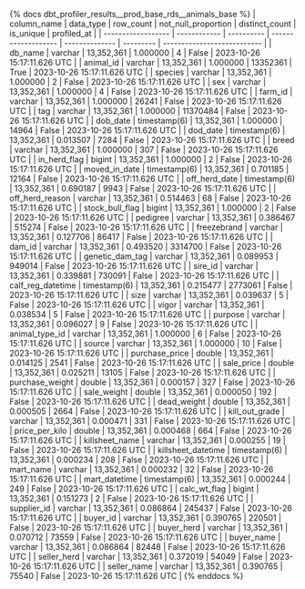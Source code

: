 {% docs dbt_profiler_results__prod_base_rds__animals_base  %}
| column_name        | data_type    |  row_count | not_null_proportion | distinct_count | is_unique | profiled_at                 |
| ------------------ | ------------ | ---------- | ------------------- | -------------- | --------- | --------------------------- |
| db_name            | varchar      | 13,352,361 |            1.000000 |              4 |     False | 2023-10-26 15:17:11.626 UTC |
| animal_id          | varchar      | 13,352,361 |            1.000000 |       13352361 |      True | 2023-10-26 15:17:11.626 UTC |
| species            | varchar      | 13,352,361 |            1.000000 |              2 |     False | 2023-10-26 15:17:11.626 UTC |
| sex                | varchar      | 13,352,361 |            1.000000 |              4 |     False | 2023-10-26 15:17:11.626 UTC |
| farm_id            | varchar      | 13,352,361 |            1.000000 |          26241 |     False | 2023-10-26 15:17:11.626 UTC |
| tag                | varchar      | 13,352,361 |            1.000000 |       11370484 |     False | 2023-10-26 15:17:11.626 UTC |
| dob_date           | timestamp(6) | 13,352,361 |            1.000000 |          14964 |     False | 2023-10-26 15:17:11.626 UTC |
| dod_date           | timestamp(6) | 13,352,361 |            0.013507 |           7284 |     False | 2023-10-26 15:17:11.626 UTC |
| breed              | varchar      | 13,352,361 |            1.000000 |            307 |     False | 2023-10-26 15:17:11.626 UTC |
| in_herd_flag       | bigint       | 13,352,361 |            1.000000 |              2 |     False | 2023-10-26 15:17:11.626 UTC |
| moved_in_date      | timestamp(6) | 13,352,361 |            0.701185 |          12164 |     False | 2023-10-26 15:17:11.626 UTC |
| off_herd_date      | timestamp(6) | 13,352,361 |            0.690187 |           9943 |     False | 2023-10-26 15:17:11.626 UTC |
| off_herd_reason    | varchar      | 13,352,361 |            0.514463 |             68 |     False | 2023-10-26 15:17:11.626 UTC |
| stock_bull_flag    | bigint       | 13,352,361 |            1.000000 |              2 |     False | 2023-10-26 15:17:11.626 UTC |
| pedigree           | varchar      | 13,352,361 |            0.386467 |         515274 |     False | 2023-10-26 15:17:11.626 UTC |
| freezebrand        | varchar      | 13,352,361 |            0.127706 |          86417 |     False | 2023-10-26 15:17:11.626 UTC |
| dam_id             | varchar      | 13,352,361 |            0.493520 |        3314700 |     False | 2023-10-26 15:17:11.626 UTC |
| genetic_dam_tag    | varchar      | 13,352,361 |            0.089953 |         949014 |     False | 2023-10-26 15:17:11.626 UTC |
| sire_id            | varchar      | 13,352,361 |            0.339881 |         730091 |     False | 2023-10-26 15:17:11.626 UTC |
| calf_reg_datetime  | timestamp(6) | 13,352,361 |            0.215477 |        2773061 |     False | 2023-10-26 15:17:11.626 UTC |
| size               | varchar      | 13,352,361 |            0.039637 |              5 |     False | 2023-10-26 15:17:11.626 UTC |
| vigor              | varchar      | 13,352,361 |            0.038534 |              5 |     False | 2023-10-26 15:17:11.626 UTC |
| purpose            | varchar      | 13,352,361 |            0.096027 |              9 |     False | 2023-10-26 15:17:11.626 UTC |
| animal_type_id     | varchar      | 13,352,361 |            1.000000 |              6 |     False | 2023-10-26 15:17:11.626 UTC |
| source             | varchar      | 13,352,361 |            1.000000 |             10 |     False | 2023-10-26 15:17:11.626 UTC |
| purchase_price     | double       | 13,352,361 |            0.014125 |           2541 |     False | 2023-10-26 15:17:11.626 UTC |
| sale_price         | double       | 13,352,361 |            0.025211 |          13105 |     False | 2023-10-26 15:17:11.626 UTC |
| purchase_weight    | double       | 13,352,361 |            0.000157 |            327 |     False | 2023-10-26 15:17:11.626 UTC |
| sale_weight        | double       | 13,352,361 |            0.000050 |            192 |     False | 2023-10-26 15:17:11.626 UTC |
| dead_weight        | double       | 13,352,361 |            0.000505 |           2664 |     False | 2023-10-26 15:17:11.626 UTC |
| kill_out_grade     | varchar      | 13,352,361 |            0.000471 |            331 |     False | 2023-10-26 15:17:11.626 UTC |
| price_per_kilo     | double       | 13,352,361 |            0.000468 |            664 |     False | 2023-10-26 15:17:11.626 UTC |
| killsheet_name     | varchar      | 13,352,361 |            0.000255 |             19 |     False | 2023-10-26 15:17:11.626 UTC |
| killsheet_datetime | timestamp(6) | 13,352,361 |            0.000234 |            208 |     False | 2023-10-26 15:17:11.626 UTC |
| mart_name          | varchar      | 13,352,361 |            0.000232 |             32 |     False | 2023-10-26 15:17:11.626 UTC |
| mart_datetime      | timestamp(6) | 13,352,361 |            0.000244 |            249 |     False | 2023-10-26 15:17:11.626 UTC |
| calc_wt_flag       | bigint       | 13,352,361 |            0.151273 |              2 |     False | 2023-10-26 15:17:11.626 UTC |
| supplier_id        | varchar      | 13,352,361 |            0.086864 |         245437 |     False | 2023-10-26 15:17:11.626 UTC |
| buyer_id           | varchar      | 13,352,361 |            0.390765 |         220501 |     False | 2023-10-26 15:17:11.626 UTC |
| buyer_herd         | varchar      | 13,352,361 |            0.070712 |          73559 |     False | 2023-10-26 15:17:11.626 UTC |
| buyer_name         | varchar      | 13,352,361 |            0.086864 |          82448 |     False | 2023-10-26 15:17:11.626 UTC |
| seller_herd        | varchar      | 13,352,361 |            0.372019 |          54049 |     False | 2023-10-26 15:17:11.626 UTC |
| seller_name        | varchar      | 13,352,361 |            0.390765 |          75540 |     False | 2023-10-26 15:17:11.626 UTC |
{% enddocs %}

